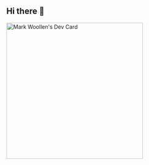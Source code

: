 ## Hi there 👋

<a href="https://app.daily.dev/markwoollen"><img src="https://api.daily.dev/devcards/v2/rq3P18iCjV7jO0GmJFarq.png?type=default&r=p5n" width="356" alt="Mark Woollen's Dev Card"/></a>

<!--
**mwoollen/mwoollen** is a ✨ _special_ ✨ repository because its `README.md` (this file) appears on your GitHub profile.

Here are some ideas to get you started:

- 🔭 I’m currently working on ...
- 🌱 I’m currently learning ...
- 👯 I’m looking to collaborate on ...
- 🤔 I’m looking for help with ...
- 💬 Ask me about ...
- 📫 How to reach me: ...
- 😄 Pronouns: ...
- ⚡ Fun fact: ...
-->
